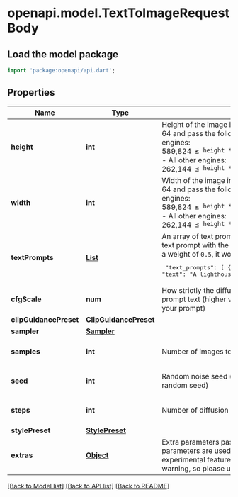 # openapi.model.TextToImageRequestBody

## Load the model package
```dart
import 'package:openapi/api.dart';
```

## Properties
Name | Type | Description | Notes
------------ | ------------- | ------------- | -------------
**height** | **int** | Height of the image in pixels.  Must be in increments of 64 and pass the following validation: - For 768 engines: <span style='display: flex; justify-content: flex-start; gap:8px'>589,824 <span>≤</span> `height * width` <span>≤</span> 1,048,576</span> - All other engines: <span style='display: flex; justify-content: flex-start; gap:8px'>262,144 <span>≤</span> `height * width` <span>≤</span> 1,048,576</span> | [optional] [default to 512]
**width** | **int** | Width of the image in pixels.  Must be in increments of 64 and pass the following validation: - For 768 engines: <span style='display: flex; justify-content: flex-start; gap:8px'>589,824 <span>≤</span> `height * width` <span>≤</span> 1,048,576</span> - All other engines: <span style='display: flex; justify-content: flex-start; gap:8px'>262,144 <span>≤</span> `height * width` <span>≤</span> 1,048,576</span> | [optional] [default to 512]
**textPrompts** | [**List<TextPrompt>**](TextPrompt.md) | An array of text prompts to use for generation.  Given a text prompt with the text `A lighthouse on a cliff` and a weight of `0.5`, it would be represented as:  <pre> \"text_prompts\": [   {     \"text\": \"A lighthouse on a cliff\",     \"weight\": 0.5   } ] </pre> | [default to const []]
**cfgScale** | **num** | How strictly the diffusion process adheres to the prompt text (higher values keep your image closer to your prompt) | [optional] [default to 7]
**clipGuidancePreset** | [**ClipGuidancePreset**](ClipGuidancePreset.md) |  | [optional] 
**sampler** | [**Sampler**](Sampler.md) |  | [optional] 
**samples** | **int** | Number of images to generate | [optional] [default to 1]
**seed** | **int** | Random noise seed (omit this option or use `0` for a random seed) | [optional] [default to 0]
**steps** | **int** | Number of diffusion steps to run | [optional] [default to 50]
**stylePreset** | [**StylePreset**](StylePreset.md) |  | [optional] 
**extras** | [**Object**](.md) | Extra parameters passed to the engine. These parameters are used for in-development or experimental features and may change without warning, so please use with caution. | [optional] 

[[Back to Model list]](../README.md#documentation-for-models) [[Back to API list]](../README.md#documentation-for-api-endpoints) [[Back to README]](../README.md)


